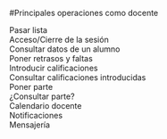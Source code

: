 #Principales operaciones como docente

Pasar lista  
Acceso/Cierre de la sesión  
Consultar datos de un alumno  
Poner retrasos y faltas  
Introducir calificaciones  
Consultar calificaciones introducidas  
Poner parte  
¿Consultar parte?  
Calendario docente  
Notificaciones  
Mensajería  

